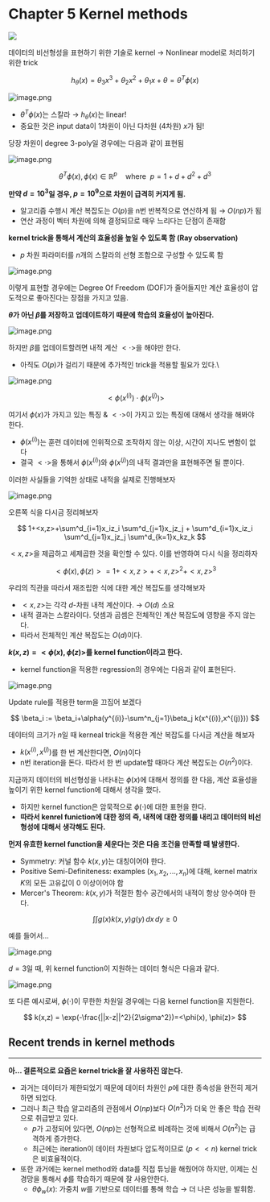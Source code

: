 
# Chapter 5 Kernel methods

![](https://i.imgur.com/HMHpEqx.png)


데이터의 비선형성을 표현하기 위한 기술로 kernel → Nonlinear model로 처리하기 위한 trick

$$ h_\theta(x)=\theta_3x^3+\theta_2x^2+\theta_1x+\theta=\theta^T\phi(x) $$

![image.png](https://prod-files-secure.s3.us-west-2.amazonaws.com/ee31428e-f63a-455f-bcf0-5a9de949cc86/2172fd12-758e-46d9-83b9-bf4419657f1d/image.png)

- $\theta^T \phi(x)$는 스칼라 → $h_\theta(x)$는 linear!
- 중요한 것은 input data이 1차원이 아닌 다차원 (4차원) $x$가 됨!

당장 차원이 degree 3-poly일 경우에는 다음과 같이 표현됨

![image.png](https://prod-files-secure.s3.us-west-2.amazonaws.com/ee31428e-f63a-455f-bcf0-5a9de949cc86/91906647-612e-4d77-832e-f60475e4fe47/image.png)

$$ \theta^T \phi(x), \phi(x) \in \mathbb{R}^p \quad\text{where }\ p=1+d+d^2+d^3 $$

**만약 $d=10^3$일 경우, $p=10^9$으로 차원이 급격히 커지게 됨.**

- 알고리즘 수행시 계산 복잡도는 $O(p)$을 n번 반복적으로 연산하게 됨 → $O(np)$가 됨
- 연산 과정이 벡터 차원에 의해 결정되므로 매우 느리다는 단점이 존재함

**kernel trick을 통해서 계산의 효율성을 높일 수 있도록 함 (Ray observation)**

- $p$ 차원 파라미터를 $n$개의 스칼라의 선형 조합으로 구성할 수 있도록 함

![image.png](https://prod-files-secure.s3.us-west-2.amazonaws.com/ee31428e-f63a-455f-bcf0-5a9de949cc86/d63d92d0-3363-45c6-9ad8-60097b6ea6a6/image.png)

이렇게 표현할 경우에는 Degree Of Freedom (DOF)가 줄어들지만 계산 효율성이 압도적으로 좋아진다는 장점을 가지고 있음.

**$\theta$가 아닌 $\beta$를 저장하고 업데이트하기 때문에 학습의 효율성이 높아진다.**

![image.png](https://prod-files-secure.s3.us-west-2.amazonaws.com/ee31428e-f63a-455f-bcf0-5a9de949cc86/587bd02c-9ca6-4765-8f0a-4ae179a3f2cc/image.png)

하지만 $\beta$를 업데이트할려면 내적 계산 $<\cdot>$을 해야만 한다.

- 아직도 $O(p)$가 걸리기 때문에 추가적인 trick을 적용할 필요가 있다.\

![image.png](https://prod-files-secure.s3.us-west-2.amazonaws.com/ee31428e-f63a-455f-bcf0-5a9de949cc86/cacb7765-8f9c-4b1a-8f22-227013961b57/image.png)

$$ <\phi(x^{(i)})\cdot \phi(x^{(j)})> $$

여기서 $\phi(x)$가 가지고 있는 특징 & $<\cdot>$이 가지고 있는 특징에 대해서 생각을 해봐야 한다.

- $\phi(x^{(i)})$는 훈련 데이터에 인위적으로 조작하지 않는 이상, 시간이 지나도 변함이 없다
- 결국 $<\cdot>$을 통해서 $\phi(x^{(i)})$와 $\phi(x^{(j)})$의 내적 결과만을 표현해주면 될 뿐이다.

이러한 사실들을 기억한 상태로 내적을 실제로 진행해보자

![image.png](https://prod-files-secure.s3.us-west-2.amazonaws.com/ee31428e-f63a-455f-bcf0-5a9de949cc86/12a1fd15-b452-41ec-a081-3a5b11aa9044/8c2160af-94f9-4c0a-8c4f-b92e772657c4.png)

오른쪽 식을 다시금 정리해보자

$$ 1+<x,z>+\sum^d_{i=1}x_iz_i \sum^d_{j=1}x_jz_j + \sum^d_{i=1}x_iz_i \sum^d_{j=1}x_jz_j \sum^d_{k=1}x_kz_k $$

$<x,z>$을 제곱하고 세제곱한 것을 확인할 수 있다. 이를 반영하여 다시 식을 정리하자

$$ <\phi(x),\phi(z)>=1+<x,z>+<x,z>^2+<x,z>^3 $$

우리의 직관을 따라서 재조립한 식에 대한 계산 복잡도를 생각해보자

- $<x,z>$는 각각 $d$-차원 내적 계산이다. → $O(d)$ 소요
- 내적 결과는 스칼라이다. 덧셈과 곱셈은 전체적인 계산 복잡도에 영향을 주지 않는다.
- 따라서 전체적인 계산 복잡도는 $O(d)$이다.

**$k(x,z) = <\phi(x), \phi(z)>$를 kernel function이라고 한다.**

- kernel function을 적용한 regression의 경우에는 다음과 같이 표현된다.

![image.png](https://prod-files-secure.s3.us-west-2.amazonaws.com/ee31428e-f63a-455f-bcf0-5a9de949cc86/dabc4b7e-2b9a-4621-a9c6-e5121652d3bf/image.png)

Update rule를 적용한 term을 끄집어 보겠다

$$ \beta_i := \beta_i+\alpha(y^{(i)}-\sum^n_{j=1}\beta_j k(x^{(i)},x^{(j)})) $$

데이터의 크기가 $n$일 때 kerneal trick을 적용한 계산 복잡도를 다시금 계산을 해보자

- $k(x^{(i)}, x^{(j)})$를 한 번 계산한다면, $O(n)$이다
- n번 iteration을 돈다. 따라서 한 번 update할 때마다 계산 복잡도는 $O(n^2)$이다.

지금까지 데이터의 비선형성을 나타내는 $\phi(x)$에 대해서 정의를 한 다음, 계산 효율성을 높이기 위한 kernel function에 대해서 생각을 했다.

- 하지만 kernel function은 암묵적으로 $\phi(\cdot)$에 대한 표현을 한다.
- **따라서 kenrel funiction에 대한 정의 즉, 내적에 대한 정의를 내리고 데이터의 비선형성에 대해서 생각해도 된다.**

**먼저 유효한 kernel function을 세운다는 것은 다음 조건을 만족할 때 발생한다.**

- Symmetry: 커널 함수 $k(x, y)$는 대칭이어야 한다.
- Positive Semi-Definiteness: examples $( x_1, x_2, ..., x_n )$에 대해, kernel matrix $K$의 모든 고유값이 0 이상이어야 함
- Mercer's Theorem: $k(x, y)$가 적절한 함수 공간에서의 내적이 항상 양수여야 한다.

$$ \int \int g(x) k(x, y) g(y) \, dx \, dy \geq 0 $$

예를 들어서…

![image.png](https://prod-files-secure.s3.us-west-2.amazonaws.com/ee31428e-f63a-455f-bcf0-5a9de949cc86/86f3babb-afed-4a95-9c84-7b01bed6e887/image.png)

$d=3$일 때, 위 kernel function이 지원하는 데이터 형식은 다음과 같다.

![image.png](https://prod-files-secure.s3.us-west-2.amazonaws.com/ee31428e-f63a-455f-bcf0-5a9de949cc86/7766f4dc-c953-4c9b-941b-9ac9e6fae248/image.png)

또 다른 예시로써, $\phi(\cdot)$이 무한한 차원일 경우에는 다음 kernel function을 지원한다.

$$ k(x,z) = \exp(-\frac{||x-z||^2}{2\sigma^2})=<\phi(x), \phi(z)> $$

## Recent trends in kernel methods

---

**아… 결론적으로 요즘은 kernel trick을 잘 사용하진 않는다.**

- 과거는 데이터가 제한되었기 때문에 데이터 차원인 $p$에 대한 종속성을 완전히 제거하면 되었다.
- 그러나 최근 학습 알고리즘의 관점에서 $O(np)$보다 $O(n^2)$가 더욱 안 좋은 학습 전략으로 취급받고 있다.
    - $p$가 고정되어 있다면, $O(np)$는 선형적으로 비례하는 것에 비해서 $O(n^2)$는 급격하게 증가한다.
    - 최근에는 iteration이 데이터 차원보다 압도적이므로 ($p << n$) kernel trick은 비효율적이다.
- 또한 과거에는 kernel method와 data를 직접 튜닝을 해줬어야 하지만, 이제는 신경망을 통해서 $\phi$를 학습하기 때문에 잘 사용안한다.
    - $\theta \phi_w(x)$: 가중치 $w$를 기반으로 데이터를 통해 학습 → 더 나은 성능을 발휘함.